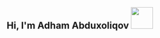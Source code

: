 ## Hi, I'm Adham Abduxoliqov <img src="https://media3.giphy.com/media/v1.Y2lkPTc5MGI3NjExaTFjdXB1ZGh6eXQyamZycHFlaHg0a3NwNG1qbXMyc3Iwd2N0djdkciZlcD12MV9pbnRlcm5hbF9naWZfYnlfaWQmY3Q9cw/gM5qFksULw54NMWyry/giphy.gif" width="50" height="50">

<!--
**Adkham-Bakhadirovich/Adkham-Bakhadirovich** is a ✨ _special_ ✨ repository because its `README.md` (this file) appears on your GitHub profile.

Here are some ideas to get you started:

- 🔭 I’m currently working on ...
- 🌱 I’m currently learning ...
- 👯 I’m looking to collaborate on ...
- 🤔 I’m looking for help with ...
- 💬 Ask me about ...
- 📫 How to reach me: ...
- 😄 Pronouns: ...
- ⚡ Fun fact: ...
-->
